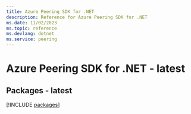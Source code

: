 ```yaml
---
title: Azure Peering SDK for .NET
description: Reference for Azure Peering SDK for .NET
ms.date: 11/02/2023
ms.topic: reference
ms.devlang: dotnet
ms.service: peering
---
```

# Azure Peering SDK for .NET - latest
## Packages - latest
[!INCLUDE [packages](peering-index.md)]